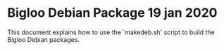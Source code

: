 Bigloo Debian Package 19 jan 2020
=================================

This document explains how to use the `makedeb.sh' script to
build the Bigloo Debian packages.
